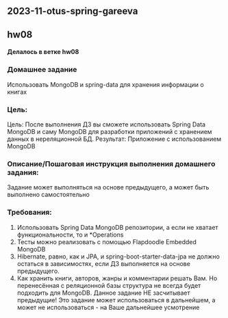 ## 2023-11-otus-spring-gareeva

## hw08

#### Делалось в ветке hw08

### Домашнее задание

Использовать MongoDB и spring-data для хранения информации о книгах

### Цель:

Цель: После выполнения ДЗ вы сможете использовать Spring Data MongoDB и саму MongoDB для разработки приложений с
хранением данных в нереляционной БД. Результат: Приложение с использованием MongoDB

### Описание/Пошаговая инструкция выполнения домашнего задания:

Задание может выполняться на основе предыдущего, а может быть выполнено самостоятельно

### Требования:

1. Использовать Spring Data MongoDB репозитории, а если не хватает функциональности, то и *Operations
2. Тесты можно реализовать с помощью Flapdoodle Embedded MongoDB
3. Hibernate, равно, как и JPA, и spring-boot-starter-data-jpa не должно остаться в зависимостях, если ДЗ выполняется на
   основе предыдущего.
4. Как хранить книги, авторов, жанры и комментарии решать Вам. Но перенесённая с реляционной базы структура не всегда
   будет подходить для MongoDB. Данное задание НЕ засчитывает предыдущие!
   Это задание может использоваться в дальнейшем, а может не использоваться - на Ваше дальнейшее усмотрение